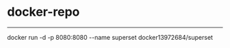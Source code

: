# docker-repo

-------------------
docker run -d -p 8080:8080 --name superset docker13972684/superset
